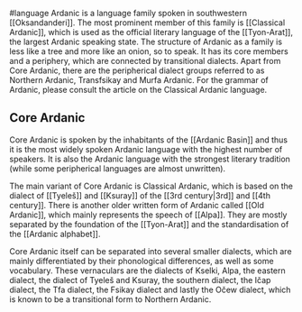 #language
Ardanic is a language family spoken in southwestern [[Oksandanderi]]. The most prominent member of this family is [[Classical Ardanic]], which is used as the official literary language of the [[Tyon-Arat]], the largest Ardanic speaking state. 
The structure of Ardanic as a family is less like a tree and more like an onion, so to speak. It has its core members and a periphery, which are connected by transitional dialects. Apart from Core Ardanic, there are the peripherical dialect groups referred to as Northern Ardanic, Transfsikay and Murfa Ardanic. 
For the grammar of Ardanic, please consult the article on the Classical Ardanic language. 

## Core Ardanic 
Core Ardanic is spoken by the inhabitants of the [[Ardanic Basin]] and thus it is the most widely spoken Ardanic language with the highest number of speakers. It is also the Ardanic language with the strongest literary tradition (while some peripherical languages are almost unwritten). 

The main variant of Core Ardanic is Classical Ardanic, which is based on the dialect of [[Tyeleš]] and [[Ksuray]] of the [[3rd century|3rd]] and [[4th century]]. There is another older written form of Ardanic called [[Old Ardanic]], which mainly represents the speech of [[Alpa]]. They are mostly separated by the foundation of the [[Tyon-Arat]] and the standardisation of the [[Ardanic alphabet]]. 

Core Ardanic itself can be separated into several smaller dialects, which are mainly differentiated by their phonological differences, as well as some vocabulary. These vernaculars are the dialects of Kselki, Alpa, the eastern dialect, the dialect of Tyeleš and Ksuray, the southern dialect, the Ičap dialect, the Tfa dialect, the Fsikay dialect and lastly the Očew dialect, which is known to be a transitional form to Northern Ardanic. 